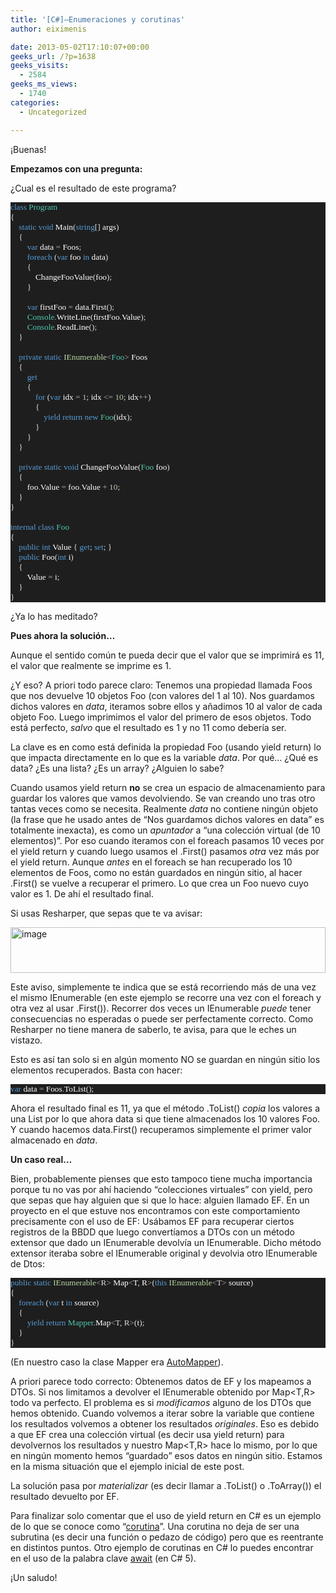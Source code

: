 ```yaml
---
title: '[C#]–Enumeraciones y corutinas'
author: eiximenis

date: 2013-05-02T17:10:07+00:00
geeks_url: /?p=1638
geeks_visits:
  - 2584
geeks_ms_views:
  - 1740
categories:
  - Uncategorized

---
```

¡Buenas! 

**Empezamos con una pregunta:**

¿Cual es el resultado de este programa?

<div style="font-size: 10pt; font-family: consolas; background: #1e1e1e; color: #dcdcdc">
  <p style="margin: 0px">
    <span style="color: #569cd6">class</span> <span style="color: #4ec9b0">Program</span>
  </p>
  
  <p style="margin: 0px">
    {
  </p>
  
  <p style="margin: 0px">
    &#160;&#160;&#160; <span style="color: #569cd6">static</span> <span style="color: #569cd6">void</span> <span style="color: white">Main</span>(<span style="color: #569cd6">string</span>[] <span style="color: white">args</span>)
  </p>
  
  <p style="margin: 0px">
    &#160;&#160;&#160; {
  </p>
  
  <p style="margin: 0px">
    &#160;&#160;&#160;&#160;&#160;&#160;&#160; <span style="color: #569cd6">var</span> <span style="color: white">data</span> <span style="color: #b4b4b4">=</span> <span style="color: white">Foos</span>;
  </p>
  
  <p style="margin: 0px">
    &#160;&#160;&#160;&#160;&#160;&#160;&#160; <span style="color: #569cd6">foreach</span> (<span style="color: #569cd6">var</span> <span style="color: white">foo</span> <span style="color: #569cd6">in</span> <span style="color: white">data</span>)
  </p>
  
  <p style="margin: 0px">
    &#160;&#160;&#160;&#160;&#160;&#160;&#160; {
  </p>
  
  <p style="margin: 0px">
    &#160;&#160;&#160;&#160;&#160;&#160;&#160;&#160;&#160;&#160;&#160; <span style="color: white">ChangeFooValue</span>(<span style="color: white">foo</span>);
  </p>
  
  <p style="margin: 0px">
    &#160;&#160;&#160;&#160;&#160;&#160;&#160; }
  </p>
  
  <p style="margin: 0px">
    &#160;
  </p>
  
  <p style="margin: 0px">
    &#160;&#160;&#160;&#160;&#160;&#160;&#160; <span style="color: #569cd6">var</span> <span style="color: white">firstFoo</span> <span style="color: #b4b4b4">=</span> <span style="color: white">data</span><span style="color: #b4b4b4">.</span><span style="color: white">First</span>();
  </p>
  
  <p style="margin: 0px">
    &#160;&#160;&#160;&#160;&#160;&#160;&#160; <span style="color: #4ec9b0">Console</span><span style="color: #b4b4b4">.</span><span style="color: white">WriteLine</span>(<span style="color: white">firstFoo</span><span style="color: #b4b4b4">.</span><span style="color: white">Value</span>);
  </p>
  
  <p style="margin: 0px">
    &#160;&#160;&#160;&#160;&#160;&#160;&#160; <span style="color: #4ec9b0">Console</span><span style="color: #b4b4b4">.</span><span style="color: white">ReadLine</span>();
  </p>
  
  <p style="margin: 0px">
    &#160;&#160;&#160; }
  </p>
  
  <p style="margin: 0px">
    &#160;
  </p>
  
  <p style="margin: 0px">
    &#160;&#160;&#160; <span style="color: #569cd6">private</span> <span style="color: #569cd6">static</span> <span style="color: #b8d7a3">IEnumerable</span><span style="color: #b4b4b4"><</span><span style="color: #4ec9b0">Foo</span><span style="color: #b4b4b4">></span> <span style="color: white">Foos</span>
  </p>
  
  <p style="margin: 0px">
    &#160;&#160;&#160; {
  </p>
  
  <p style="margin: 0px">
    &#160;&#160;&#160;&#160;&#160;&#160;&#160; <span style="color: #569cd6">get</span>
  </p>
  
  <p style="margin: 0px">
    &#160;&#160;&#160;&#160;&#160;&#160;&#160; {
  </p>
  
  <p style="margin: 0px">
    &#160;&#160;&#160;&#160;&#160;&#160;&#160;&#160;&#160;&#160;&#160; <span style="color: #569cd6">for</span> (<span style="color: #569cd6">var</span> <span style="color: white">idx</span> <span style="color: #b4b4b4">=</span> <span style="color: #b5cea8">1</span>; <span style="color: white">idx</span> <span style="color: #b4b4b4"><=</span> <span style="color: #b5cea8">10</span>; <span style="color: white">idx</span><span style="color: #b4b4b4">++</span>)
  </p>
  
  <p style="margin: 0px">
    &#160;&#160;&#160;&#160;&#160;&#160;&#160;&#160;&#160;&#160;&#160; {
  </p>
  
  <p style="margin: 0px">
    &#160;&#160;&#160;&#160;&#160;&#160;&#160;&#160;&#160;&#160;&#160;&#160;&#160;&#160;&#160; <span style="color: #569cd6">yield</span> <span style="color: #569cd6">return</span> <span style="color: #569cd6">new</span> <span style="color: #4ec9b0">Foo</span>(<span style="color: white">idx</span>);
  </p>
  
  <p style="margin: 0px">
    &#160;&#160;&#160;&#160;&#160;&#160;&#160;&#160;&#160;&#160;&#160; }
  </p>
  
  <p style="margin: 0px">
    &#160;&#160;&#160;&#160;&#160;&#160;&#160; }
  </p>
  
  <p style="margin: 0px">
    &#160;&#160;&#160; }
  </p>
  
  <p style="margin: 0px">
    &#160;
  </p>
  
  <p style="margin: 0px">
    &#160;&#160;&#160; <span style="color: #569cd6">private</span> <span style="color: #569cd6">static</span> <span style="color: #569cd6">void</span> <span style="color: white">ChangeFooValue</span>(<span style="color: #4ec9b0">Foo</span> <span style="color: white">foo</span>)
  </p>
  
  <p style="margin: 0px">
    &#160;&#160;&#160; {
  </p>
  
  <p style="margin: 0px">
    &#160;&#160;&#160;&#160;&#160;&#160;&#160; <span style="color: white">foo</span><span style="color: #b4b4b4">.</span><span style="color: white">Value</span> <span style="color: #b4b4b4">=</span> <span style="color: white">foo</span><span style="color: #b4b4b4">.</span><span style="color: white">Value</span> <span style="color: #b4b4b4">+</span> <span style="color: #b5cea8">10</span>;
  </p>
  
  <p style="margin: 0px">
    &#160;&#160;&#160; }
  </p>
  
  <p style="margin: 0px">
    }
  </p>
  
  <p style="margin: 0px">
    &#160;
  </p>
  
  <p style="margin: 0px">
    <span style="color: #569cd6">internal</span> <span style="color: #569cd6">class</span> <span style="color: #4ec9b0">Foo</span>
  </p>
  
  <p style="margin: 0px">
    {
  </p>
  
  <p style="margin: 0px">
    &#160;&#160;&#160; <span style="color: #569cd6">public</span> <span style="color: #569cd6">int</span> <span style="color: white">Value</span> { <span style="color: #569cd6">get</span>; <span style="color: #569cd6">set</span>; }
  </p>
  
  <p style="margin: 0px">
    &#160;&#160;&#160; <span style="color: #569cd6">public</span> <span style="color: white">Foo</span>(<span style="color: #569cd6">int</span> <span style="color: white">i</span>)
  </p>
  
  <p style="margin: 0px">
    &#160;&#160;&#160; {
  </p>
  
  <p style="margin: 0px">
    &#160;&#160;&#160;&#160;&#160;&#160;&#160; <span style="color: white">Value</span> <span style="color: #b4b4b4">=</span> <span style="color: white">i</span>;
  </p>
  
  <p style="margin: 0px">
    &#160;&#160;&#160; }
  </p>
  
  <p style="margin: 0px">
    }
  </p></p>
</div>

¿Ya lo has meditado? 

**Pues ahora la solución…**

Aunque el sentido común te pueda decir que el valor que se imprimirá es 11, el valor que realmente se imprime es 1.

¿Y eso? A priori todo parece claro: Tenemos una propiedad llamada Foos que nos devuelve 10 objetos Foo (con valores del 1 al 10). Nos guardamos dichos valores en _data_, iteramos sobre ellos y añadimos 10 al valor de cada objeto Foo. Luego imprimimos el valor del primero de esos objetos. Todo está perfecto, _salvo_ que el resultado es 1 y no 11 como debería ser.

La clave es en como está definida la propiedad Foo (usando yield return) lo que impacta directamente en lo que es la variable _data_. Por qué… ¿Qué es data? ¿Es una lista? ¿Es un array? ¿Alguien lo sabe?

Cuando usamos yield return **no** se crea un espacio de almacenamiento para guardar los valores que vamos devolviendo. Se van creando uno tras otro tantas veces como se necesita. Realmente _data_ no contiene ningún objeto (la frase que he usado antes de “Nos guardamos dichos valores en data” es totalmente inexacta), es como un _apuntador_ a “una colección virtual (de 10 elementos)”. Por eso cuando iteramos con el foreach pasamos 10 veces por el yield return y cuando luego usamos el .First() pasamos _otra_ vez más por el yield return. Aunque _antes_ en el foreach se han recuperado los 10 elementos de Foos, como no están guardados en ningún sitio, al hacer .First() se vuelve a recuperar el primero. Lo que crea un Foo nuevo cuyo valor es 1. De ahí el resultado final.

Si usas Resharper, que sepas que te va avisar:

[<img title="image" style="border-left-width: 0px; border-right-width: 0px; background-image: none; border-bottom-width: 0px; padding-top: 0px; padding-left: 0px; display: inline; padding-right: 0px; border-top-width: 0px
" border="0" alt="image" src="http://geeks.ms/cfs-file.ashx/__key/CommunityServer.Blogs.Components.WeblogFiles/etomas/image_5F00_thumb_5F00_55A29B8F.png" width="504" height="73" />][1]

Este aviso, simplemente te indica que se está recorriendo más de una vez el mismo IEnumerable (en este ejemplo se recorre una vez con el foreach y otra vez al usar .First()). Recorrer dos veces un IEnumerable _puede_ tener consecuencias no esperadas o puede ser perfectamente correcto. Como Resharper no tiene manera de saberlo, te avisa, para que le eches un vistazo.

Esto es así tan solo si en algún momento NO se guardan en ningún sitio los elementos recuperados. Basta con hacer:

<div style="font-size: 10pt; font-family: consolas; background: #1e1e1e; color: #dcdcdc">
  <p style="margin: 0px">
    <span style="color: #569cd6">var</span> <span style="color: white">data</span> <span style="color: #b4b4b4">=</span> <span style="color: white">Foos</span><span style="color: #b4b4b4">.</span><span style="color: white">ToList</span>();
  </p></p>
</div>

Ahora el resultado final es 11, ya que el método .ToList() _copia_ los valores a una List<T> por lo que ahora data si que tiene almacenados los 10 valores Foo. Y cuando hacemos data.First() recuperamos simplemente el primer valor almacenado en _data_.

**Un caso real…**

Bien, probablemente pienses que esto tampoco tiene mucha importancia porque tu no vas por ahí haciendo “colecciones virtuales” con yield, pero que sepas que hay alguien que si que lo hace: alguien llamado EF. En un proyecto en el que estuve nos encontramos con este comportamiento precisamente con el uso de EF: Usábamos EF para recuperar ciertos registros de la BBDD que luego convertíamos a DTOs con un método extensor que dado un IEnumerable<T> devolvía un IEnumerable<TDto>. Dicho método extensor iteraba sobre el IEnumerable<T> original y devolvia otro IEnumerable de Dtos:

<div style="font-size: 10pt; font-family: consolas; background: #1e1e1e; color: #dcdcdc">
  <p style="margin: 0px">
    <span style="color: #569cd6">public</span> <span style="color: #569cd6">static</span> <span style="color: #b8d7a3">IEnumerable</span><span style="color: #b4b4b4"><</span>R<span style="color: #b4b4b4">></span> <span style="color: white">Map</span><span style="color: #b4b4b4"><</span><span style="color: white">T</span>, <span style="color: white">R</span><span style="color: #b4b4b4">></span>(<span style="color: #569cd6">this</span> <span style="color: #b8d7a3">IEnumerable</span><span style="color: #b4b4b4"><</span>T<span style="color: #b4b4b4">></span> <span style="color: white">source</span>)
  </p>
  
  <p style="margin: 0px">
    {
  </p>
  
  <p style="margin: 0px">
    &#160;&#160;&#160; <span style="color: #569cd6">foreach</span> (<span style="color: #569cd6">var</span> <span style="color: white">t</span> <span style="color: #569cd6">in</span> <span style="color: white">source</span>)
  </p>
  
  <p style="margin: 0px">
    &#160;&#160;&#160; {
  </p>
  
  <p style="margin: 0px">
    &#160;&#160;&#160;&#160;&#160;&#160;&#160; <span style="color: #569cd6">yield</span> <span style="color: #569cd6">return</span> <span style="color: #4ec9b0">Mapper</span><span style="color: #b4b4b4">.</span><span style="color: white">Map</span><span style="color: #b4b4b4"><</span>T, R<span style="color: #b4b4b4">></span>(<span style="color: white">t</span>);
  </p>
  
  <p style="margin: 0px">
    &#160;&#160;&#160; }
  </p>
  
  <p style="margin: 0px">
    }
  </p></p>
</div>

(En nuestro caso la clase Mapper era <a href="https://github.com/AutoMapper/AutoMapper" target="_blank" rel="noopener noreferrer">AutoMapper</a>).

A priori parece todo correcto: Obtenemos datos de EF y los mapeamos a DTOs. Si nos limitamos a devolver el IEnumerable obtenido por Map<T,R> todo va perfecto. El problema es si _modificamos_ alguno de los DTOs que hemos obtenido. Cuando volvemos a iterar sobre la variable que contiene los resultados volvemos a obtener los resultados _originales_. Eso es debido a que EF crea una colección virtual (es decir usa yield return) para devolvernos los resultados y nuestro Map<T,R> hace lo mismo, por lo que en ningún momento hemos “guardado” esos datos en ningún sitio. Estamos en la misma situación que el ejemplo inicial de este post.

La solución pasa por _materializar_ (es decir llamar a .ToList() o .ToArray()) el resultado devuelto por EF.

Para finalizar solo comentar que el uso de yield return en C# es un ejemplo de lo que se conoce como “<a href="http://en.wikipedia.org/wiki/Coroutine" target="_blank" rel="noopener noreferrer">corutina</a>”. Una corutina no deja de ser una subrutina (es decir una función o pedazo de código) pero que es reentrante en distintos puntos. Otro ejemplo de corutinas en C# lo puedes encontrar en el uso de la palabra clave <a href="http://msdn.microsoft.com/en-us/library/vstudio/hh156528.aspx" target="_blank" rel="noopener noreferrer">await</a> (en C# 5).

¡Un saludo!

 [1]: http://geeks.ms/cfs-file.ashx/__key/CommunityServer.Blogs.Components.WeblogFiles/etomas/image_5F00_1DD0576C.png